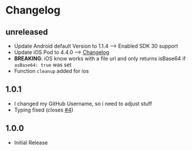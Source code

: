 # Changelog

## unreleased
- Update Android default Version to 1.1.4 --> Enabled SDK 30 support
- Update iOS Pod to 4.4.0 --> [Changelog](https://github.com/Yummypets/YPImagePicker/releases)
- **BREAKING**: iOS know works with a file url and only returns isBase64 if `asBase64: true` was set
- Function `cleanup` added for ios


## 1.0.1
- I changed my GitHub Username, so i need to adjust stuff
- Typing fixed (closes [#4](https://github.com/EinfachHans/cordova-plugin-advanced-imagepicker/issues/4))

## 1.0.0
- Initial Release
